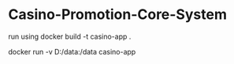 # Casino-Promotion-Core-System
run using 
docker build -t casino-app .

docker run -v D:/data:/data casino-app

